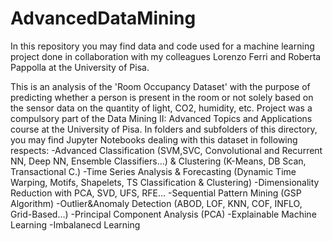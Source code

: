 # AdvancedDataMining
In this repository you may find data and code used for a machine learning project done in collaboration with my colleagues Lorenzo Ferri and Roberta Pappolla at the University of Pisa. 

This is an analysis of the 'Room Occupancy Dataset' with the purpose of predicting whether a person is present in the room or not solely based on the sensor data on the quantity of light, CO2, humidity, etc. Project was a compulsory part of the Data Mining II: Advanced Topics and Applications course at the University of Pisa. 
In folders and subfolders of this directory, you may find Jupyter Notebooks dealing with this dataset in following respects:
-Advanced Classification (SVM,SVC, Convolutional and Recurrent NN, Deep NN,
Ensemble Classifiers…) & Clustering (K-Means, DB Scan, Transactional C.)
-Time Series Analysis & Forecasting (Dynamic Time Warping, Motifs, Shapelets, TS Classification & Clustering)
-Dimensionality Reduction with PCA, SVD, UFS, RFE…
-Sequential Pattern Mining (GSP Algorithm)
-Outlier&Anomaly Detection (ABOD, LOF, KNN, COF, INFLO, Grid-Based…)
-Principal Component Analysis (PCA)
-Explainable Machine Learning
-Imbalanecd Learning
